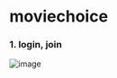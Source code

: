 # moviechoice

### 1. login, join

![image](https://github.com/JavaFlicksTeam/moviechoice/assets/66461013/41edb808-c4a7-4cca-8dc7-3b38b575246d)
